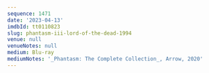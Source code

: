 ```yaml
---
sequence: 1471
date: '2023-04-13'
imdbId: tt0110823
slug: phantasm-iii-lord-of-the-dead-1994
venue: null
venueNotes: null
medium: Blu-ray
mediumNotes: '_Phantasm: The Complete Collection_, Arrow, 2020'
---
```


